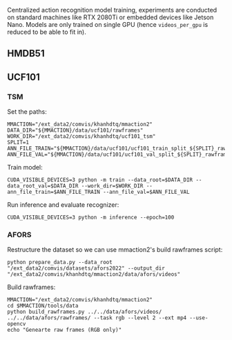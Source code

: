 Centralized action recognition model training, experiments are conducted on standard machines like RTX 2080Ti or embedded devices like Jetson Nano.
Models are only trained on single GPU (hence `videos_per_gpu` is reduced to be able to fit in).
## HMDB51

## UCF101 

### TSM 

Set the paths:
```shell
MMACTION="/ext_data2/comvis/khanhdtq/mmaction2"
DATA_DIR="${MMACTION}/data/ucf101/rawframes"
WORK_DIR="/ext_data2/comvis/khanhdtq/ucf101_tsm"
SPLIT=1
ANN_FILE_TRAIN="${MMACTION}/data/ucf101/ucf101_train_split_${SPLIT}_rawframes.txt"
ANN_FILE_VAL="${MMACTION}/data/ucf101/ucf101_val_split_${SPLIT}_rawframes.txt"
```

Train model:
```shell
CUDA_VISIBLE_DEVICES=3 python -m train --data_root=$DATA_DIR --data_root_val=$DATA_DIR --work_dir=$WORK_DIR --ann_file_train=$ANN_FILE_TRAIN --ann_file_val=$ANN_FILE_VAL
```

Run inference and evaluate recognizer:
```shell
CUDA_VISIBLE_DEVICES=3 python -m inference --epoch=100
```
### AFORS
Restructure the dataset so we can use mmaction2's build rawframes script:
```shell
python prepare_data.py --data_root "/ext_data2/comvis/datasets/afors2022" --output_dir "/ext_data2/comvis/khanhdtq/mmaction2/data/afors/videos"
```
Build rawframes:
```shell 
MMACTION="/ext_data2/comvis/khanhdtq/mmaction2"
cd $MMACTION/tools/data 
python build_rawframes.py ../../data/afors/videos/ ../../data/afors/rawframes/ --task rgb --level 2 --ext mp4 --use-opencv
echo "Genearte raw frames (RGB only)"
```

